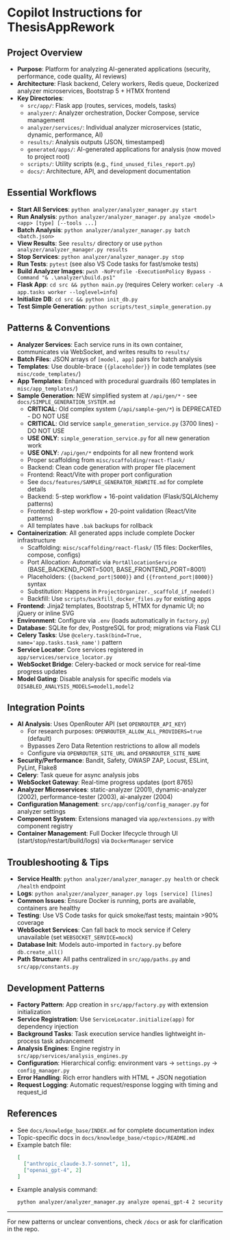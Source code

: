 # Copilot Instructions for ThesisAppRework

## Project Overview
- **Purpose**: Platform for analyzing AI-generated applications (security, performance, code quality, AI reviews)
- **Architecture**: Flask backend, Celery workers, Redis queue, Dockerized analyzer microservices, Bootstrap 5 + HTMX frontend
- **Key Directories**:
  - `src/app/`: Flask app (routes, services, models, tasks)
  - `analyzer/`: Analyzer orchestration, Docker Compose, service management
  - `analyzer/services/`: Individual analyzer microservices (static, dynamic, performance, AI)
  - `results/`: Analysis outputs (JSON, timestamped)
  - `generated/apps/`: AI-generated applications for analysis (now moved to project root)
  - `scripts/`: Utility scripts (e.g., `find_unused_files_report.py`)
  - `docs/`: Architecture, API, and development documentation

## Essential Workflows
- **Start All Services**: `python analyzer/analyzer_manager.py start`
- **Run Analysis**: `python analyzer/analyzer_manager.py analyze <model> <app> [type] [--tools ...]`
- **Batch Analysis**: `python analyzer/analyzer_manager.py batch <batch.json>`
- **View Results**: See `results/` directory or use `python analyzer/analyzer_manager.py results`
- **Stop Services**: `python analyzer/analyzer_manager.py stop`
- **Run Tests**: `pytest` (see also VS Code tasks for fast/smoke tests)
- **Build Analyzer Images**: `pwsh -NoProfile -ExecutionPolicy Bypass -Command "& .\analyzer\build.ps1"`
- **Flask App**: `cd src && python main.py` (requires Celery worker: `celery -A app.tasks worker --loglevel=info`)
- **Initialize DB**: `cd src && python init_db.py`
- **Test Simple Generation**: `python scripts/test_simple_generation.py`

## Patterns & Conventions
- **Analyzer Services**: Each service runs in its own container, communicates via WebSocket, and writes results to `results/`
- **Batch Files**: JSON arrays of `[model, app]` pairs for batch analysis
- **Templates**: Use double-brace `{{placeholder}}` in code templates (see `misc/code_templates/`)
- **App Templates**: Enhanced with procedural guardrails (60 templates in `misc/app_templates/`)
- **Sample Generation**: NEW simplified system at `/api/gen/*` - see `docs/SIMPLE_GENERATION_SYSTEM.md`
  - **CRITICAL**: Old complex system (`/api/sample-gen/*`) is DEPRECATED - DO NOT USE
  - **CRITICAL**: Old service `sample_generation_service.py` (3700 lines) - DO NOT USE
  - **USE ONLY**: `simple_generation_service.py` for all new generation work
  - **USE ONLY**: `/api/gen/*` endpoints for all new frontend work
  - Proper scaffolding from `misc/scaffolding/react-flask/`
  - Backend: Clean code generation with proper file placement
  - Frontend: React/Vite with proper port configuration
  - See `docs/features/SAMPLE_GENERATOR_REWRITE.md` for complete details
  - Backend: 5-step workflow + 16-point validation (Flask/SQLAlchemy patterns)
  - Frontend: 8-step workflow + 20-point validation (React/Vite patterns)
  - All templates have `.bak` backups for rollback
- **Containerization**: All generated apps include complete Docker infrastructure
  - Scaffolding: `misc/scaffolding/react-flask/` (15 files: Dockerfiles, compose, configs)
  - Port Allocation: Automatic via `PortAllocationService` (BASE_BACKEND_PORT=5001, BASE_FRONTEND_PORT=8001)
  - Placeholders: `{{backend_port|5000}}` and `{{frontend_port|8000}}` syntax
  - Substitution: Happens in `ProjectOrganizer._scaffold_if_needed()`
  - Backfill: Use `scripts/backfill_docker_files.py` for existing apps
- **Frontend**: Jinja2 templates, Bootstrap 5, HTMX for dynamic UI; no jQuery or inline SVG
- **Environment**: Configure via `.env` (loads automatically in `factory.py`)
- **Database**: SQLite for dev, PostgreSQL for prod; migrations via Flask CLI
- **Celery Tasks**: Use `@celery.task(bind=True, name='app.tasks.task_name')` pattern
- **Service Locator**: Core services registered in `app/services/service_locator.py`
- **WebSocket Bridge**: Celery-backed or mock service for real-time progress updates
- **Model Gating**: Disable analysis for specific models via `DISABLED_ANALYSIS_MODELS=model1,model2`

## Integration Points
- **AI Analysis**: Uses OpenRouter API (set `OPENROUTER_API_KEY`)
  - For research purposes: `OPENROUTER_ALLOW_ALL_PROVIDERS=true` (default)
  - Bypasses Zero Data Retention restrictions to allow all models
  - Configure via `OPENROUTER_SITE_URL` and `OPENROUTER_SITE_NAME`
- **Security/Performance**: Bandit, Safety, OWASP ZAP, Locust, ESLint, PyLint, Flake8
- **Celery**: Task queue for async analysis jobs
- **WebSocket Gateway**: Real-time progress updates (port 8765)
- **Analyzer Microservices**: static-analyzer (2001), dynamic-analyzer (2002), performance-tester (2003), ai-analyzer (2004)
- **Configuration Management**: `src/app/config/config_manager.py` for analyzer settings
- **Component System**: Extensions managed via `app/extensions.py` with component registry
- **Container Management**: Full Docker lifecycle through UI (start/stop/restart/build/logs) via `DockerManager` service

## Troubleshooting & Tips
- **Service Health**: `python analyzer/analyzer_manager.py health` or check `/health` endpoint
- **Logs**: `python analyzer/analyzer_manager.py logs [service] [lines]`
- **Common Issues**: Ensure Docker is running, ports are available, containers are healthy
- **Testing**: Use VS Code tasks for quick smoke/fast tests; maintain >90% coverage
- **WebSocket Services**: Can fall back to mock service if Celery unavailable (set `WEBSOCKET_SERVICE=mock`)
- **Database Init**: Models auto-imported in `factory.py` before `db.create_all()`
- **Path Structure**: All paths centralized in `src/app/paths.py` and `src/app/constants.py`


## Development Patterns
- **Factory Pattern**: App creation in `src/app/factory.py` with extension initialization
- **Service Registration**: Use `ServiceLocator.initialize(app)` for dependency injection
- **Background Tasks**: Task execution service handles lightweight in-process task advancement
- **Analysis Engines**: Engine registry in `src/app/services/analysis_engines.py`
- **Configuration**: Hierarchical config: environment vars → `settings.py` → `config_manager.py`
- **Error Handling**: Rich error handlers with HTML + JSON negotiation
- **Request Logging**: Automatic request/response logging with timing and request_id

## References
- See `docs/knowledge_base/INDEX.md` for complete documentation index
- Topic-specific docs in `docs/knowledge_base/<topic>/README.md`
- Example batch file:
  ```json
  [
    ["anthropic_claude-3.7-sonnet", 1],
    ["openai_gpt-4", 2]
  ]
  ```
- Example analysis command:
  ```sh
  python analyzer/analyzer_manager.py analyze openai_gpt-4 2 security --tools bandit
  ```

---
For new patterns or unclear conventions, check `/docs` or ask for clarification in the repo.
